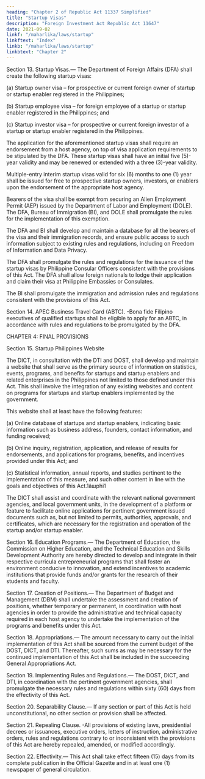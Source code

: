 ```yaml
---
heading: "Chapter 2 of Republic Act 11337 Simplified"
title: "Startup Visas"
description: "Foreign Investment Act Republic Act 11647"
date: 2021-09-02
linkf: "/maharlika/laws/startup"
linkftext: "Index"
linkb: "/maharlika/laws/startup"
linkbtext: "Chapter 2"
---
```




Section 13. Startup Visas.— The Department of Foreign Affairs (DFA) shall create the following startup visas:

(a) Startup owner visa – for prospective or current foreign owner of startup or startup enabler registered in the Philippines;

(b) Startup employee visa – for foreign employee of a startup or startup enabler registered in the Philippines; and

(c) Startup investor visa – for prospective or current foreign investor of a startup or startup enabler registered in the Philippines.

The application for the aforementioned startup visas shall require an endorsement from a host agency, on top of visa application requirements to be stipulated by the DFA. These startup visas shall have an initial five (5)-year validity and may be renewed or extended with a three (3)-year validity.

Multiple-entry interim startup visas valid for six (6) months to one (1) year shall be issued for free to prospective startup owners, investors, or enablers upon the endorsement of the appropriate host agency.

Bearers of the visa shall be exempt from securing an Alien Employment Permit (AEP) issued by the Department of Labor and Employment (DOLE). The DFA, Bureau of Immigration (BI), and DOLE shall promulgate the rules for the implementation of this exemption.

The DFA and BI shall develop and maintain a database for all the bearers of the visa and their immigration records, and ensure public access to such information subject to existing rules and regulations, including on Freedom of Information and Data Privacy.

The DFA shall promulgate the rules and regulations for the issuance of the startup visas by Philippine Consular Officers consistent with the provisions of this Act. The DFA shall allow foreign nationals to lodge their application and claim their visa at Philippine Embassies or Consulates.

The BI shall promulgate the immigration and admission rules and regulations consistent with the provisions of this Act.

Section 14. APEC Business Travel Card (ABTC). -Bona fide Filipino executives of qualified startups shall be eligible to apply for an ABTC, in accordance with rules and regulations to be promulgated by the DFA.


CHAPTER 4: FINAL PROVISIONS

Section 15. Startup Philippines Website

The DICT, in consultation with the DTI and DOST, shall develop and maintain a website that shall serve as the primary source of information on statistics, events, programs, and benefits for startups and startup enablers and related enterprises in the Philippines not limited to those defined under this Act. This shall involve the integration of any existing websites and content on programs for startups and startup enablers implemented by the government.

This website shall at least have the following features:

(a) Online database of startups and startup enablers, indicating basic information such as business address, founders, contact information, and funding received;

(b) Online inquiry, registration, application, and release of results for endorsements, and applications for programs, benefits, and incentives provided under this Act; and

(c) Statistical information, annual reports, and studies pertinent to the implementation of this measure, and such other content in line with the goals and objectives of this Act.1âшphi1

The DICT shall assist and coordinate with the relevant national government agencies, and local government units, in the development of a platform or feature to facilitate online applications for pertinent government issued documents such as, but not limited to permits, authorities, approvals, and certificates, which are necessary for the registration and operation of the startup and/or startup enabler.

Section 16. Education Programs.— The Department of Education, the Commission on Higher Education, and the Technical Education and Skills Development Authority are hereby directed to develop and integrate in their respective curricula entrepreneurial programs that shall foster an environment conducive to innovation, and extend incentives to academic institutions that provide funds and/or grants for the research of their students and faculty.

Section 17. Creation of Positions.— The Department of Budget and Management (DBM) shall undertake the assessment and creation of positions, whether temporary or permanent, in coordination with host agencies in order to provide the administrative and technical capacity required in each host agency to undertake the implementation of the programs and benefits under this Act.

Section 18. Appropriations.— The amount necessary to carry out the initial implementation of this Act shall be sourced from the current budget of the DOST, DICT, and DTI. Thereafter, such sums as may be necessary for the continued implementation of this Act shall be included in the succeeding General Appropriations Act.

Section 19. Implementing Rules and Regulations.— The DOST, DICT, and DTI, in coordination with the pertinent government agencies, shall promulgate the necessary rules and regulations within sixty (60) days from the effectivity of this Act.

Section 20. Separability Clause.— If any section or part of this Act is held unconstitutional, no other section or provision shall be affected.

Section 21. Repealing Clause. -All provisions of existing laws, presidential decrees or issuances, executive orders, letters of instruction, administrative orders, rules and regulations contrary to or inconsistent with the provisions of this Act are hereby repealed, amended, or modified accordingly.

Section 22. Effectivity.— This Act shall take effect fifteen (15) days from its complete publication in the Official Gazette and in at least one (1) newspaper of general circulation.

